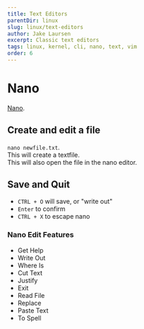 ```yaml
---
title: Text Editors
parentDir: linux
slug: linux/text-editors
author: Jake Laursen
excerpt: Classic text editors
tags: linux, kernel, cli, nano, text, vim
order: 6
---
```


# Nano
[Nano](https://www.nano-editor.org/dist/latest/faq.html#1.1).  

## Create and edit a file 
`nano newfile.txt`.  
This will create a textfile.  
This will also open the file in the nano editor.  

## Save and Quit
- `CTRL + O` will save, or "write out"
- `Enter` to confirm
- `CTRL + X` to escape nano

### Nano Edit Features
- Get Help
- Write Out
- Where Is
- Cut Text
- Justify
- Exit
- Read File 
- Replace
- Paste Text
-  To Spell

